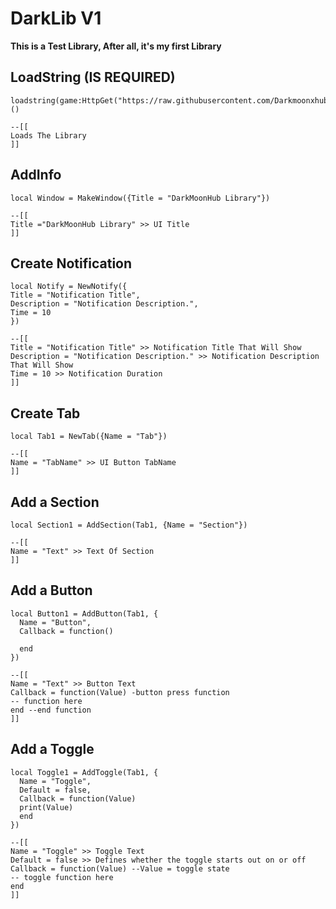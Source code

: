 # DarkLib V1
**__This is a Test Library, After all, it's my first Library__**

## LoadString (IS REQUIRED)
```luau
loadstring(game:HttpGet("https://raw.githubusercontent.com/Darkmoonxhubscript/DarkLibV1/refs/heads/main/Source.luau"))()
```
```luau
--[[
Loads The Library
]]
```
## AddInfo
```luau
local Window = MakeWindow({Title = "DarkMoonHub Library"})
```
```luau
--[[
Title ="DarkMoonHub Library" >> UI Title
]]
```
## Create Notification
```luau
local Notify = NewNotify({
Title = "Notification Title",
Description = "Notification Description.",
Time = 10
})
```
```luau
--[[
Title = "Notification Title" >> Notification Title That Will Show
Description = "Notification Description." >> Notification Description That Will Show
Time = 10 >> Notification Duration
]]
```
## Create Tab
```luau
local Tab1 = NewTab({Name = "Tab"})
```
```luau
--[[
Name = "TabName" >> UI Button TabName
]]
```
## Add a Section
```luau
local Section1 = AddSection(Tab1, {Name = "Section"})
```
```luau
--[[
Name = "Text" >> Text Of Section
]]
```
## Add a Button
```luau
local Button1 = AddButton(Tab1, {
  Name = "Button",
  Callback = function()
  
  end
})

```
```luau
--[[
Name = "Text" >> Button Text
Callback = function(Value) -button press function
-- function here
end --end function
]]
```
## Add a Toggle
```luau
local Toggle1 = AddToggle(Tab1, {
  Name = "Toggle",
  Default = false,
  Callback = function(Value)
  print(Value)
  end
})
```
```luau
--[[
Name = "Toggle" >> Toggle Text
Default = false >> Defines whether the toggle starts out on or off
Callback = function(Value) --Value = toggle state
-- toggle function here
end
]]
```
